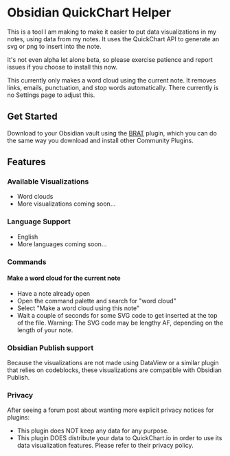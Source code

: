 # Obsidian QuickChart Helper

This is a tool I am making to make it easier to put data visualizations in my notes, using data from my notes. It uses the QuickChart API to generate an svg or png to insert into the note. 

It's not even alpha let alone beta, so please exercise patience and report issues if you choose to install this now. 

This currently only makes a word cloud using the current note. It removes links, emails, punctuation, and stop words automatically. There currently is no Settings page to adjust this. 

## Get Started

Download to your Obsidian vault using the [BRAT](https://tfthacker.com/BRAT) plugin, which you can do the same way you download and install other Community Plugins. 

## Features

### Available Visualizations

- Word clouds
- More visualizations coming soon...

### Language Support

- English
- More languages coming soon...

### Commands

#### Make a word cloud for the current note

- Have a note already open
- Open the command palette and search for "word cloud"
- Select "Make a word cloud using this note"
- Wait a couple of seconds for some SVG code to get inserted at the top of the file. Warning: The SVG code may be lengthy AF, depending on the length of your note.

### Obsidian Publish support

Because the visualizations are not made using DataView or a similar plugin that relies on codeblocks, these visualizations are compatible with Obsidian Publish. 

### Privacy

After seeing a forum post about wanting more explicit privacy notices for plugins:

- This plugin does NOT keep any data for any purpose.
- This plugin DOES distribute your data to QuickChart.io in order to use its data visualization features. Please refer to their privacy policy. 
